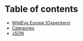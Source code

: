 # Table of contents

* [WildEye Europe (Oxpeckers)](README.md)
* [Categories](categories.md)
* [JSON](json.md)
